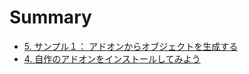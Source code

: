 # Summary

* [5. サンプル１： アドオンからオブジェクトを生成する](5_Sample_1_Create_object_from_Add-on.md)
* [4. 自作のアドオンをインストールしてみよう](4_Install_own_Add-on.md)

